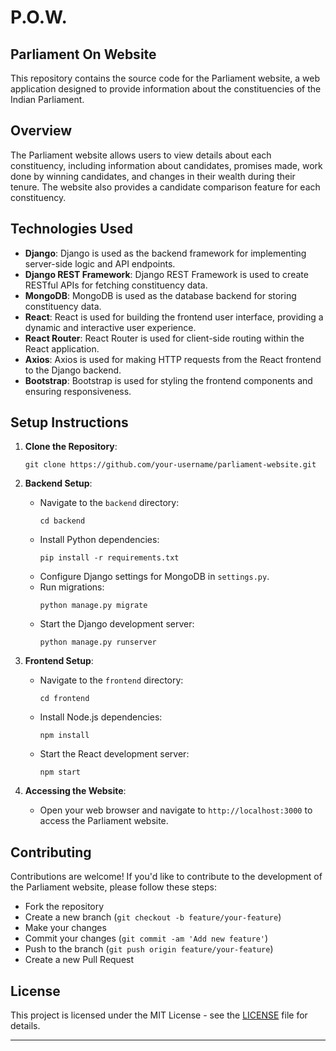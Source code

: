 # P.O.W.
Parliament On Website
---

This repository contains the source code for the Parliament website, a web application designed to provide information about the constituencies of the Indian Parliament.

## Overview

The Parliament website allows users to view details about each constituency, including information about candidates, promises made, work done by winning candidates, and changes in their wealth during their tenure. The website also provides a candidate comparison feature for each constituency.

## Technologies Used

- **Django**: Django is used as the backend framework for implementing server-side logic and API endpoints.
- **Django REST Framework**: Django REST Framework is used to create RESTful APIs for fetching constituency data.
- **MongoDB**: MongoDB is used as the database backend for storing constituency data.
- **React**: React is used for building the frontend user interface, providing a dynamic and interactive user experience.
- **React Router**: React Router is used for client-side routing within the React application.
- **Axios**: Axios is used for making HTTP requests from the React frontend to the Django backend.
- **Bootstrap**: Bootstrap is used for styling the frontend components and ensuring responsiveness.

## Setup Instructions

1. **Clone the Repository**:
   ```
   git clone https://github.com/your-username/parliament-website.git
   ```

2. **Backend Setup**:
   - Navigate to the `backend` directory:
     ```
     cd backend
     ```
   - Install Python dependencies:
     ```
     pip install -r requirements.txt
     ```
   - Configure Django settings for MongoDB in `settings.py`.
   - Run migrations:
     ```
     python manage.py migrate
     ```
   - Start the Django development server:
     ```
     python manage.py runserver
     ```

3. **Frontend Setup**:
   - Navigate to the `frontend` directory:
     ```
     cd frontend
     ```
   - Install Node.js dependencies:
     ```
     npm install
     ```
   - Start the React development server:
     ```
     npm start
     ```

4. **Accessing the Website**:
   - Open your web browser and navigate to `http://localhost:3000` to access the Parliament website.

## Contributing

Contributions are welcome! If you'd like to contribute to the development of the Parliament website, please follow these steps:
- Fork the repository
- Create a new branch (`git checkout -b feature/your-feature`)
- Make your changes
- Commit your changes (`git commit -am 'Add new feature'`)
- Push to the branch (`git push origin feature/your-feature`)
- Create a new Pull Request

## License

This project is licensed under the MIT License - see the [LICENSE](LICENSE) file for details.

---
